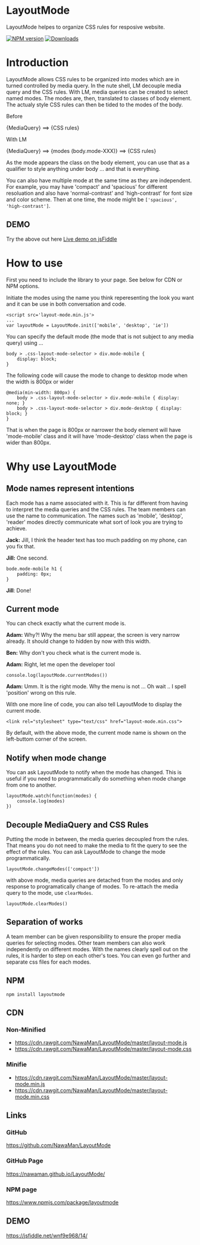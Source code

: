 # LayoutMode
LayoutMode helpes to organize CSS rules for resposive website.

[![NPM version][npm-image]][npm-url] [![Downloads][downloads-image]][npm-url]

# Introduction
LayoutMode allows CSS rules to be organized into modes which are in turned controlled by media query.
In the nute shell, LM decouple media query and the CSS rules.
With LM, media queries can be created to select named modes.
The modes are, then, translated to classes of body element.
The actualy style CSS rules can then be tided to the modes of the body. 

Before

{MediaQuery} ==> {CSS rules}

With LM

{MediaQuery} ==> {modes (body.mode-XXX)} ==> {CSS rules}

As the mode appears the class on the body element, you can use that as a qualifier to style anything under body ... and that is everything.

You can also have multiple mode at the same time as they are independent.
For example, you may have 'compact' and 'spacious' for different resoluation and also have 'normal-contrast' and 'high-contrast' for font size and color scheme.
Then at one time, the mode might be `['spacious', 'high-contrast']`.


## DEMO
Try the above out here [Live demo on jsFiddle](https://jsfiddle.net/wnf9e968/14/ "Live demo on jsFiddle!")


# How to use
First you need to include the library to your page. See below for CDN or NPM options.

Initiate the modes using the name you think reperesenting the look you want and it can be use in both conversation and code.

    <script src='layout-mode.min.js'>
    ...
    var layoutMode = LayoutMode.init(['mobile', 'desktop', 'ie'])

You can specify the default mode (the mode that is not subject to any media query) using ...

    body > .css-layout-mode-selector > div.mode-mobile {
        display: block;
    }

The following code will cause the mode to change to desktop mode when the width is 800px or wider

    @media(min-width: 800px) {
        body > .css-layout-mode-selector > div.mode-mobile { display: none; }
        body > .css-layout-mode-selector > div.mode-desktop { display: block; }
    }

That is when the page is 800px or narrower the body element will have 'mode-mobile' class and it will have 'mode-desktop' class when the page is wider than 800px.

# Why use LayoutMode

## Mode names represent intentions
Each mode has a name associated with it.
This is far different from having to interpret the media queries and the CSS rules.
The team members can use the name to communication.
The names such as 'mobile', 'desktop', 'reader' modes directly communicate what sort of look you are trying to achieve.

**Jack:** Jill, I think the header text has too much padding on my phone, can you fix that.

**Jill:** One second.

    bode.mode-mobile h1 {
        padding: 0px;
    }

**Jill**: Done!

## Current mode
You can check exactly what the current mode is.

**Adam:** Why?! Why the menu bar still appear, the screen is very narrow already. It should change to hidden by now with this width.

**Ben:** Why don't you check what is the current mode is.

**Adam:** Right, let me open the developer tool

    console.log(layoutMode.currentModes())

**Adam:** Umm. It is the right mode. Why the menu is not ... Oh wait .. I spell 'position' wrong on this rule.

With one more line of code, you can also tell LayoutMode to display the current mode.

    <link rel="stylesheet" type="text/css" href="layout-mode.min.css">

By default, with the above mode, the current mode name is shown on the left-buttom corner of the screen.

## Notify when mode change
You can ask LayoutMode to notify when the mode has changed.
This is useful if you need to programmatically do something when mode change from one to another.

    layoutMode.watch(function(modes) {
        console.log(modes)
    })

## Decouple MediaQuery and CSS Rules
Putting the mode in between, the media queries decoupled from the rules.
That means you do not need to make the media to fit the query to see the effect of the rules.
You can ask LayoutMode to change the mode programmatically.

    layoutMode.changeModes(['compact'])

with above mode, media queries are detached from the modes and only response to programatically change of modes. To re-attach the media query to the mode, use `clearModes`.

    layoutMode.clearModes()

## Separation of works
A team member can be given responsibility to ensure the proper media queries for selecting modes.
Other team members can also work independently on different modes.
With the names clearly spell out on the rules, it is harder to step on each other's toes.
You can even go further and separate css files for each modes.

## NPM
    npm install layoutmode

## CDN
### Non-Minified
- https://cdn.rawgit.com/NawaMan/LayoutMode/master/layout-mode.js
- https://cdn.rawgit.com/NawaMan/LayoutMode/master/layout-mode.css

### Minifie
- https://cdn.rawgit.com/NawaMan/LayoutMode/master/layout-mode.min.js
- https://cdn.rawgit.com/NawaMan/LayoutMode/master/layout-mode.min.css


## Links
### GitHub
https://github.com/NawaMan/LayoutMode
### GitHub Page
https://nawaman.github.io/LayoutMode/
### NPM page
https://www.npmjs.com/package/layoutmode
## DEMO
https://jsfiddle.net/wnf9e968/14/

[npm-url]: https://npmjs.org/package/layoutmode
[downloads-image]: http://img.shields.io/npm/dm/layoutmode.svg
[npm-image]: http://img.shields.io/npm/v/layoutmode.svg
